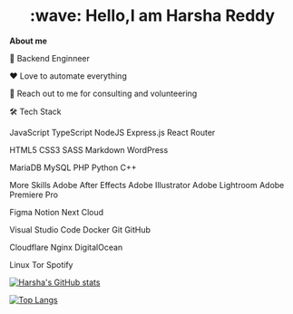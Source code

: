 <h1 style="text-align: center;">:wave: Hello,I am Harsha Reddy</h1>

**About me**

💼 Backend Enginneer

❤️ Love to automate everything

💬 Reach out to me for consulting and volunteering

🛠  Tech Stack


JavaScript  TypeScript  NodeJS  Express.js  React Router

HTML5  CSS3  SASS  Markdown  WordPress

MariaDB  MySQL  PHP  Python  C++

More Skills
Adobe After Effects  Adobe Illustrator  Adobe Lightroom  Adobe Premiere Pro

Figma  Notion  Next Cloud

Visual Studio Code  Docker  Git  GitHub

Cloudflare  Nginx  DigitalOcean

Linux  Tor  Spotify 



[![Harsha's GitHub stats](https://github-readme-stats.vercel.app/api?username=harshavardhanm03)](https://github.com/anuraghazra/github-readme-stats)


[![Top Langs](https://github-readme-stats.vercel.app/api/top-langs/?username=harshavardhanm03)](https://github.com/harshavardhanm03/github-readme-stats)
